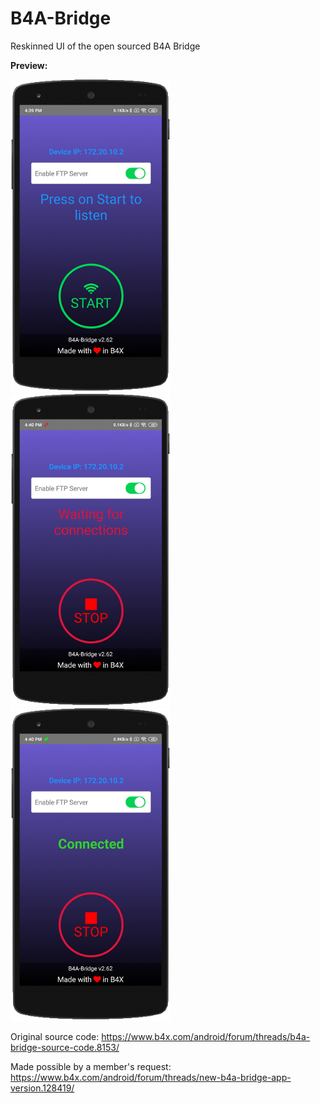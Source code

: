 # B4A-Bridge
Reskinned UI of the open sourced B4A Bridge

**Preview:**

<img src="https://github.com/pyhoon/B4A-Bridge/blob/main/images/01.png" title="Press on Start to listen" height="500" /> <img src="https://github.com/pyhoon/B4A-Bridge/blob/main/images/02.png" title="Waiting for connections" height="500" /> <img src="https://github.com/pyhoon/B4A-Bridge/blob/main/images/03.png" title="Connected" height="500" />


Original source code: https://www.b4x.com/android/forum/threads/b4a-bridge-source-code.8153/

Made possible by a member's request: https://www.b4x.com/android/forum/threads/new-b4a-bridge-app-version.128419/
